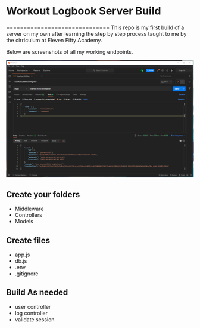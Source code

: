 # Workout Logbook Server Build

==============================
This repo is my first build of a server on my own after learning the step by step process taught to me by the cirriculum at Eleven Fifty Academy.

Below are screenshots of all my working endpoints.

![screenshot](./assets/user_register-success.png)

## Create your folders

- Middleware
- Controllers
- Models

## Create files

- app.js
- db.js
- .env
- .gitignore

## Build As needed

- user controller
- log controller
- validate session
